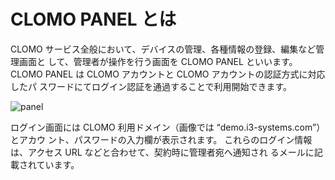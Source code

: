# CLOMO PANEL とは

CLOMO サービス全般において、デバイスの管理、各種情報の登録、編集など管理画面と
して、管理者が操作を行う画面を CLOMO PANEL といいます。
CLOMO PANEL は CLOMO アカウントと CLOMO アカウントの認証方式に対応したパ
スワードにてログイン認証を通過することで利用開始できます。

![panel](https://user-images.githubusercontent.com/40196698/41695360-af113b7e-7549-11e8-8fbf-46b4255d8369.png)

ログイン画面には CLOMO 利用ドメイン（画像では “demo.i3-systems.com”）とアカウ
ント、パスワードの入力欄が表示されます。
これらのログイン情報は、アクセス URL などと合わせて、契約時に管理者宛へ通知され
るメールに記載されています。
